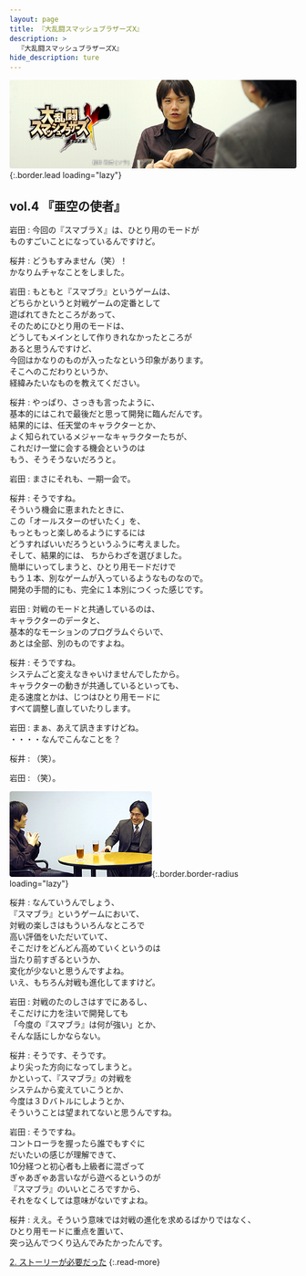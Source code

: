 ```yaml
---
layout: page
title: 『大乱闘スマッシュブラザーズX』
description: >
  『大乱闘スマッシュブラザーズX』
hide_description: ture
---
```


![](/interviews/jp/wii/rsbj/vol4/img/mainvisual1.jpg){:.border.lead loading="lazy"}

## vol.4 『亜空の使者』

岩田
: 今回の『スマブラＸ』は、ひとり用のモードが<br>ものすごいことになっているんですけど。

桜井
: どうもすみません（笑）！<br>かなりムチャなことをしました。

岩田
: もともと『スマブラ』というゲームは、<br>どちらかというと対戦ゲームの定番として<br>遊ばれてきたところがあって、<br>そのためにひとり用のモードは、<br>どうしてもメインとして作りきれなかったところが<br>あると思うんですけど、<br>今回はかなりのものが入ったなという印象があります。<br>そこへのこだわりというか、<br>経緯みたいなものを教えてください。

桜井
: やっぱり、さっきも言ったように、<br>基本的にはこれで最後だと思って開発に臨んだんです。<br>結果的には、任天堂のキャラクターとか、<br>よく知られているメジャーなキャラクターたちが、<br>これだけ一堂に会する機会というのは<br>もう、そうそうないだろうと。

岩田
: まさにそれも、一期一会で。

桜井
: そうですね。<br>そういう機会に恵まれたときに、<br>この「オールスターのぜいたく」を、<br>もっともっと楽しめるようにするには<br>どうすればいいだろうというふうに考えました。<br>そして、結果的には、 ちからわざを選びました。<br>簡単にいってしまうと、ひとり用モードだけで<br>もう１本、別なゲームが入っているようなものなので。<br>開発の手間的にも、完全に１本別につくった感じです。

岩田
: 対戦のモードと共通しているのは、<br>キャラクターのデータと、<br>基本的なモーションのプログラムぐらいで、<br>あとは全部、別のものですよね。

桜井
: そうですね。<br>システムごと変えなきゃいけませんでしたから。<br>キャラクターの動きが共通しているといっても、<br>走る速度とかは、じつはひとり用モードに<br>すべて調整し直していたりします。

岩田
: まぁ、あえて訊きますけどね。<br>・・・・なんでこんなことを？

桜井
: （笑）。

岩田
: （笑）。

![](/interviews/jp/wii/rsbj/vol4/img/15.jpg){:.border.border-radius loading="lazy"}

桜井
: なんていうんでしょう、<br>『スマブラ』というゲームにおいて、<br>対戦の楽しさはもういろんなところで<br>高い評価をいただいていて、<br>そこだけをどんどん高めていくというのは<br>当たり前すぎるというか、<br>変化が少ないと思うんですよね。<br>いえ、もちろん対戦も進化してますけど。

岩田
: 対戦のたのしさはすでにあるし、<br>そこだけに力を注いで開発しても<br>「今度の『スマブラ』は何が強い」とか、<br>そんな話にしかならない。

桜井
: そうです、そうです。<br>より尖った方向になってしまうと。<br>かといって、『スマブラ』の対戦を<br>システムから変えていこうとか、<br>今度は３Ｄバトルにしようとか、<br>そういうことは望まれてないと思うんですね。

岩田
: そうですね。<br>コントローラを握ったら誰でもすぐに<br>だいたいの感じが理解できて、<br>10分経つと初心者も上級者に混ざって<br>ぎゃあぎゃあ言いながら遊べるというのが<br>『スマブラ』のいいところですから、<br>それをなくしては意味がないですよね。

桜井
: ええ。そういう意味では対戦の進化を求めるばかりではなく、<br>ひとり用モードに重点を置いて、<br>突っ込んでつくり込んでみたかったんです。

[2. ストーリーが必要だった](2.md)
{:.read-more}

